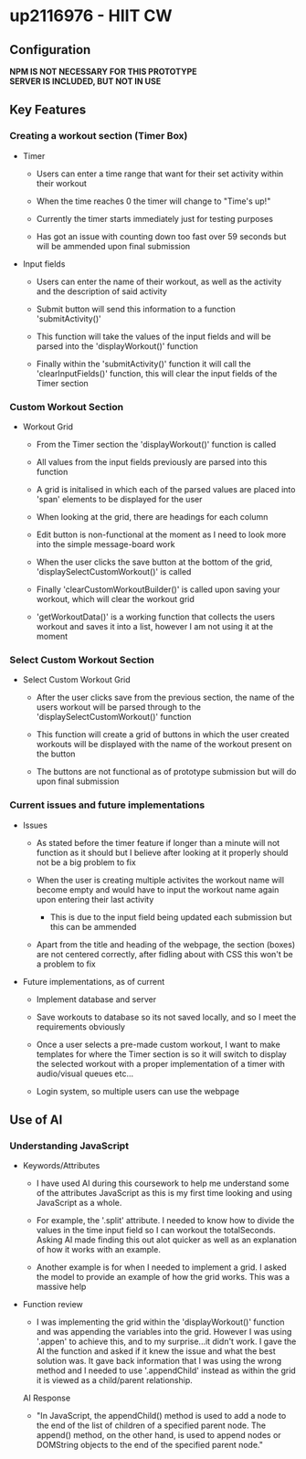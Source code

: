 
# up2116976 - HIIT CW

## Configuration
**NPM IS NOT NECESSARY FOR THIS PROTOTYPE**\
**SERVER IS INCLUDED, BUT NOT IN USE**

## Key Features
### Creating a workout section (Timer Box)
* Timer
    * Users can enter a time range that want for their set activity within their workout

    * When the time reaches 0 the timer will change to "Time's up!" 

    * Currently the timer starts immediately just for testing purposes

    * Has got an issue with counting down too fast over 59 seconds but will be ammended upon final submission


* Input fields
    * Users can enter the name of their workout, as well as the activity and the description of said activity 

    * Submit button will send this information to a function 'submitActivity()'

    * This function will take the values of the input fields and will be parsed into the 'displayWorkout()' function

    * Finally within the 'submitActivity()' function it will call the 'clearInputFields()' function, this will clear the input fields of the Timer section


### Custom Workout Section
* Workout Grid 
    * From the Timer section the 'displayWorkout()' function is called
    
    * All values from the input fields previously are parsed into this function
    * A grid is initalised in which each of the parsed values are placed into 'span' elements to be displayed for the user

    * When looking at the grid, there are headings for each column

    * Edit button is non-functional at the moment as I need to look more into the simple message-board work

    * When the user clicks the save button at the bottom of the grid, 'displaySelectCustomWorkout()' is called

    * Finally 'clearCustomWorkoutBuilder()' is called upon saving your workout, which will clear the workout grid

    * 'getWorkoutData()' is a working function that collects the users workout and saves it into a list, however I am not using it at the moment


### Select Custom Workout Section
* Select Custom Workout Grid
    * After the user clicks save from the previous section, the name of the users workout will be parsed through to the 'displaySelectCustomWorkout()' function

    * This function will create a grid of buttons in which the user created workouts will be displayed with the name of the workout present on the button

    * The buttons are not functional as of prototype submission but will do upon final submission


### Current issues and future implementations
* Issues
    * As stated before the timer feature if longer than a minute will not function as it should but I believe after looking at it properly should not be a big problem to fix

    * When the user is creating multiple activites the workout name will become empty and would have to input the workout name again upon entering their last activity
        * This is due to the input field being updated each submission but this can be ammended

    * Apart from the title and heading of the webpage, the section (boxes) are not centered correctly, after fidling about with CSS this won't be a problem to fix

* Future implementations, as of current
    * Implement database and server 

    * Save workouts to database so its not saved locally, and so I meet the requirements obviously

    * Once a user selects a pre-made custom workout, I want to make templates for where the Timer section is so it will switch to display the selected workout with a proper implementation of a timer with audio/visual queues etc...

    * Login system, so multiple users can use the webpage


## Use of AI
### Understanding JavaScript
* Keywords/Attributes
    * I have used AI during this coursework to help me understand some of the attributes JavaScript as this is my first time looking and using JavaScript as a whole. 

    * For example, the '.split' attribute. I needed to know how to divide the values in the time input field so I can workout the totalSeconds. Asking AI made finding this out alot quicker as well as an explanation of how it works with an example.

    * Another example is for when I needed to implement a grid. I asked the model to provide an example of how the grid works. This was a massive help

* Function review
    * I was implementing the grid within the 'displayWorkout()' function and was appending the variables into the grid. However I was using '.appen' to achieve this, and to my surprise...it didn't work. I gave the AI the function and asked if it knew the issue and what the best solution was. It gave back information that I was using the wrong method and I needed to use '.appendChild' instead as within the grid it is viewed as a child/parent relationship.

    AI Response

    * "In JavaScript, the appendChild() method is used to add a node to the end of the list of children of a specified parent node. The append() method, on the other hand, is used to append nodes or DOMString objects to the end of the specified parent node."